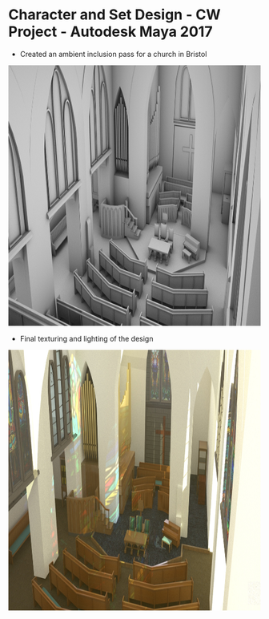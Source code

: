 # Character and Set Design - CW Project - Autodesk Maya 2017
* Created an ambient inclusion pass for a church in Bristol
<p align="center">
  <img src="./csdamb.png" alt="Ambient Inclusion"
       width="1200" height="520">
</p>

* Final texturing and lighting of the design

<p align="center">
  <img src="./csdlight.jpeg" alt="Texturing and Lighting"
       width="1200" height="520">
</p>
